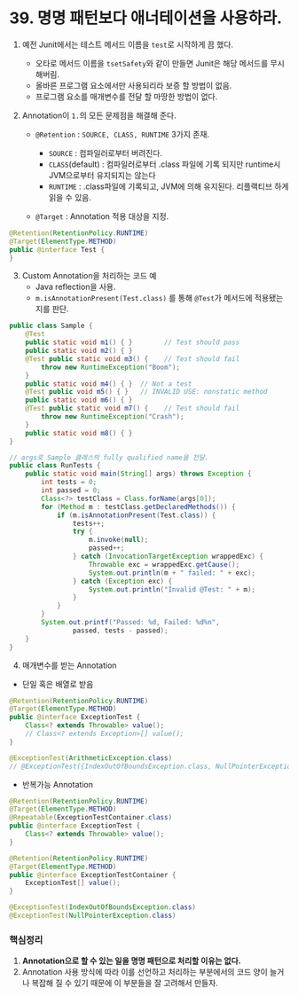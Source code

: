 # 39. 명명 패턴보다 애너테이션을 사용하라.

1. 예전 Junit에서는 테스트 메서드 이름을 `test`로 시작하게 끔 했다.
    - 오타로 메서드 이름을 `tsetSafety`와 같이 만들면 Junit은 해당 메서드를 무시해버림.
    - 올바른 프로그램 요소에서만 사용되리라 보증 할 방법이 없음.
    - 프로그램 요소를 매개변수를 전달 할 마땅한 방법이 없다.

2. Annotation이 `1.`의 모든 문제점을 해결해 준다.

    - `@Retention` : `SOURCE, CLASS, RUNTIME` 3가지 존재.
        - `SOURCE` : 컴파일러로부터 버려진다.
        - `CLASS`(default) : 컴파일러로부터 .class 파일에 기록 되지만 runtime시 JVM으로부터 유지되지는 않는다
        - `RUNTIME` : .class파일에 기록되고, JVM에 의해 유지된다. 리플랙티브 하게 읽을 수 있음.

    - `@Target` : Annotation 적용 대상을 지정.

```java
@Retention(RetentionPolicy.RUNTIME)
@Target(ElementType.METHOD)
public @interface Test {
}
```
    
3. Custom Annotation을 처리하는 코드 예
    - Java reflection을 사용.
    - `m.isAnnotationPresent(Test.class)` 를 통해 `@Test`가 메서드에 적용됐는지를 판단.
```java
public class Sample {
    @Test
    public static void m1() { }        // Test should pass
    public static void m2() { }
    @Test public static void m3() {    // Test should fail
        throw new RuntimeException("Boom");
    }
    public static void m4() { }  // Not a test
    @Test public void m5() { }   // INVALID USE: nonstatic method
    public static void m6() { }
    @Test public static void m7() {    // Test should fail
        throw new RuntimeException("Crash");
    }
    public static void m8() { }
}
```
```java
// args로 Sample 클래스의 fully qualified name을 전달.
public class RunTests {
    public static void main(String[] args) throws Exception {
        int tests = 0;
        int passed = 0;
        Class<?> testClass = Class.forName(args[0]);
        for (Method m : testClass.getDeclaredMethods()) {
            if (m.isAnnotationPresent(Test.class)) {
                tests++;
                try {
                    m.invoke(null);
                    passed++;
                } catch (InvocationTargetException wrappedExc) {
                    Throwable exc = wrappedExc.getCause();
                    System.out.println(m + " failed: " + exc);
                } catch (Exception exc) {
                    System.out.println("Invalid @Test: " + m);
                }
            }
        }
        System.out.printf("Passed: %d, Failed: %d%n",
                passed, tests - passed);
    }
}
```

4. 매개변수를 받는 Annotation

- 단일 혹은 배열로 받음

```java
@Retention(RetentionPolicy.RUNTIME)
@Target(ElementType.METHOD)
public @interface ExceptionTest {
    Class<? extends Throwable> value();
    // Class<? extends Exception>[] value();
}
```
```java
@ExceptionTest(ArithmeticException.class)
// @ExceptionTest({IndexOutOfBoundsException.class, NullPointerException.class})
```

- 반복가능 Annotation
```java
@Retention(RetentionPolicy.RUNTIME)
@Target(ElementType.METHOD)
@Repeatable(ExceptionTestContainer.class)
public @interface ExceptionTest {
    Class<? extends Throwable> value();
}
```
```java
@Retention(RetentionPolicy.RUNTIME)
@Target(ElementType.METHOD)
public @interface ExceptionTestContainer {
    ExceptionTest[] value();
}
```
```java
@ExceptionTest(IndexOutOfBoundsException.class)
@ExceptionTest(NullPointerException.class)
```

### 핵심정리
1. **Annotation으로 할 수 있는 일을 명명 패턴으로 처리할 이유는 없다.**
2. Annotation 사용 방식에 따라 이를 선언하고 처리하는 부분에서의 코드 양이 늘거나 복잡해 질 수 있기 때문에 이 부분들을 잘 고려해서 만들자.